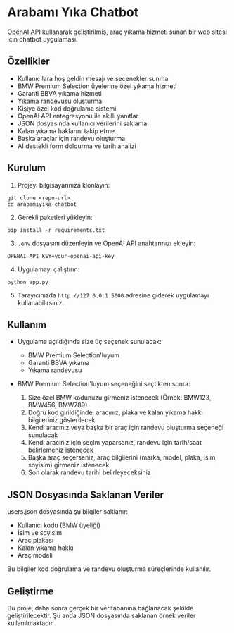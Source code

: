 # Arabamı Yıka Chatbot

OpenAI API kullanarak geliştirilmiş, araç yıkama hizmeti sunan bir web sitesi için chatbot uygulaması.

## Özellikler

- Kullanıcılara hoş geldin mesajı ve seçenekler sunma
- BMW Premium Selection üyelerine özel yıkama hizmeti
- Garanti BBVA yıkama hizmeti
- Yıkama randevusu oluşturma
- Kişiye özel kod doğrulama sistemi
- OpenAI API entegrasyonu ile akıllı yanıtlar
- JSON dosyasında kullanıcı verilerini saklama
- Kalan yıkama haklarını takip etme
- Başka araçlar için randevu oluşturma
- AI destekli form doldurma ve tarih analizi

## Kurulum

1. Projeyi bilgisayarınıza klonlayın:
```
git clone <repo-url>
cd arabamiyika-chatbot
```

2. Gerekli paketleri yükleyin:
```
pip install -r requirements.txt
```

3. `.env` dosyasını düzenleyin ve OpenAI API anahtarınızı ekleyin:
```
OPENAI_API_KEY=your-openai-api-key
```

4. Uygulamayı çalıştırın:
```
python app.py
```

5. Tarayıcınızda `http://127.0.0.1:5000` adresine giderek uygulamayı kullanabilirsiniz.

## Kullanım

- Uygulama açıldığında size üç seçenek sunulacak:
  - BMW Premium Selection'luyum
  - Garanti BBVA yıkama
  - Yıkama randevusu
  
- BMW Premium Selection'luyum seçeneğini seçtikten sonra:
  1. Size özel BMW kodunuzu girmeniz istenecek (Örnek: BMW123, BMW456, BMW789)
  2. Doğru kod girildiğinde, aracınız, plaka ve kalan yıkama hakkı bilgileriniz gösterilecek
  3. Kendi aracınız veya başka bir araç için randevu oluşturma seçeneği sunulacak
  4. Kendi aracınız için seçim yaparsanız, randevu için tarih/saat belirlemeniz istenecek
  5. Başka araç seçerseniz, araç bilgilerini (marka, model, plaka, isim, soyisim) girmeniz istenecek
  6. Son olarak randevu tarihi belirleyeceksiniz

## JSON Dosyasında Saklanan Veriler

users.json dosyasında şu bilgiler saklanır:

- Kullanıcı kodu (BMW üyeliği)
- İsim ve soyisim
- Araç plakası
- Kalan yıkama hakkı
- Araç modeli

Bu bilgiler kod doğrulama ve randevu oluşturma süreçlerinde kullanılır.

## Geliştirme

Bu proje, daha sonra gerçek bir veritabanına bağlanacak şekilde geliştirilecektir. Şu anda JSON dosyasında saklanan örnek veriler kullanılmaktadır. 